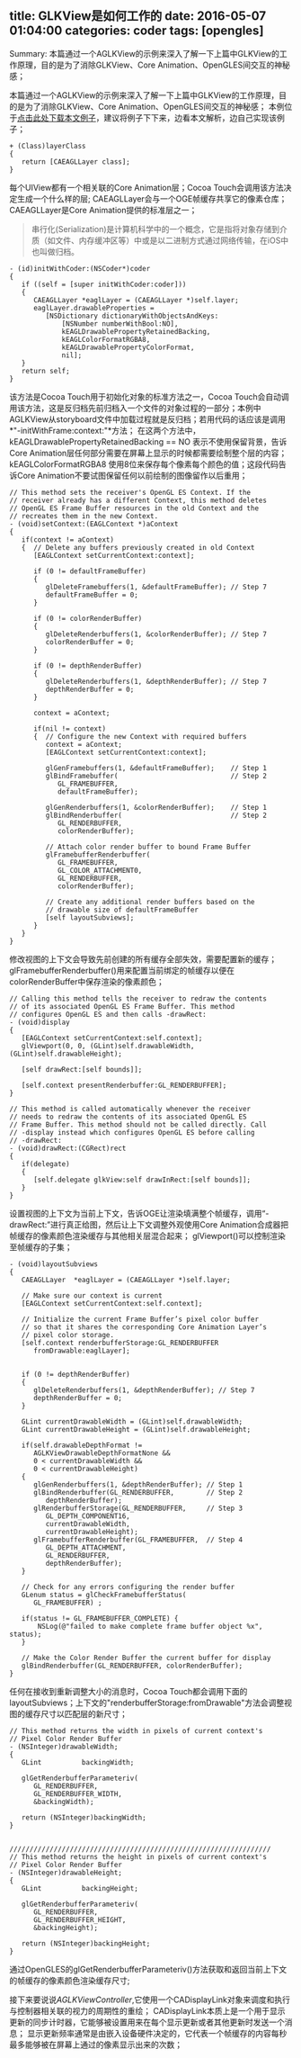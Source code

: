title: GLKView是如何工作的
date: 2016-05-07 01:04:00
categories: coder
tags: [opengles]
-----------

Summary: 本篇通过一个AGLKView的示例来深入了解一下上篇中GLKView的工作原理，目的是为了消除GLKView、Core Animation、OpenGLES间交互的神秘感；

本篇通过一个AGLKView的示例来深入了解一下上篇中GLKView的工作原理，目的是为了消除GLKView、Core Animation、OpenGLES间交互的神秘感；
本例位于[点击此处下载本文例子](https://github.com/usiege/OpenGLES/tree/master/OpenGLES_Ch2/OpenGLES_Ch2_2)，建议将例子下下来，边看本文解析，边自己实现该例子；

```OC
+ (Class)layerClass
{
   return [CAEAGLLayer class];
}
```
每个UIView都有一个相关联的Core Animation层；Cocoa Touch会调用该方法决定生成一个什么样的层;
CAEAGLLayer会与一个OGE帧缓存共享它的像素仓库；CAEAGLLayer是Core Animation提供的标准层之一；
>串行化(Serialization)是计算机科学中的一个概念，它是指将对象存储到介质（如文件、内存缓冲区等）中或是以二进制方式通过网络传输，在iOS中也叫做归档。


```
- (id)initWithCoder:(NSCoder*)coder
{    
   if ((self = [super initWithCoder:coder]))
   {
      CAEAGLLayer *eaglLayer = (CAEAGLLayer *)self.layer;      
      eaglLayer.drawableProperties = 
         [NSDictionary dictionaryWithObjectsAndKeys:
             [NSNumber numberWithBool:NO], 
             kEAGLDrawablePropertyRetainedBacking, 
             kEAGLColorFormatRGBA8, 
             kEAGLDrawablePropertyColorFormat, 
             nil];          
   }
   return self;
}

```
该方法是Cocoa Touch用于初始化对象的标准方法之一，Cocoa Touch会自动调用该方法，这是反归档先前归档入一个文件的对象过程的一部分；本例中AGLKView从storyboard文件中加载过程就是反归档；若用代码的话应该是调用*"-initWithFrame:context:"*方法；
在这两个方法中，kEAGLDrawablePropertyRetainedBacking == NO 表示不使用保留背景，告诉Core Animation层任何部分需要在屏幕上显示的时候都需要绘制整个层的内容；kEAGLColorFormatRGBA8 使用8位来保存每个像素每个颜色的值；这段代码告诉Core Animation不要试图保留任何以前绘制的图像留作以后重用；

```
// This method sets the receiver's OpenGL ES Context. If the 
// receiver already has a different Context, this method deletes
// OpenGL ES Frame Buffer resources in the old Context and the 
// recreates them in the new Context.
- (void)setContext:(EAGLContext *)aContext
{
   if(context != aContext)
   {  // Delete any buffers previously created in old Context
      [EAGLContext setCurrentContext:context];
      
      if (0 != defaultFrameBuffer)
      {
         glDeleteFramebuffers(1, &defaultFrameBuffer); // Step 7
         defaultFrameBuffer = 0;
      }
      
      if (0 != colorRenderBuffer)
      {
         glDeleteRenderbuffers(1, &colorRenderBuffer); // Step 7
         colorRenderBuffer = 0;
      }
      
      if (0 != depthRenderBuffer)
      {
         glDeleteRenderbuffers(1, &depthRenderBuffer); // Step 7
         depthRenderBuffer = 0;
      }
      
      context = aContext;
   
      if(nil != context)
      {  // Configure the new Context with required buffers
         context = aContext;
         [EAGLContext setCurrentContext:context];
                   
         glGenFramebuffers(1, &defaultFrameBuffer);    // Step 1
         glBindFramebuffer(                            // Step 2
            GL_FRAMEBUFFER,             
            defaultFrameBuffer);

         glGenRenderbuffers(1, &colorRenderBuffer);    // Step 1
         glBindRenderbuffer(                           // Step 2
            GL_RENDERBUFFER, 
            colorRenderBuffer);
         
         // Attach color render buffer to bound Frame Buffer
         glFramebufferRenderbuffer(
            GL_FRAMEBUFFER, 
            GL_COLOR_ATTACHMENT0, 
            GL_RENDERBUFFER, 
            colorRenderBuffer);

         // Create any additional render buffers based on the
         // drawable size of defaultFrameBuffer
         [self layoutSubviews];
      }
   }
}
```

修改视图的上下文会导致先前创建的所有缓存全部失效，需要配置新的缓存；glFramebufferRenderbuffer()用来配置当前绑定的帧缓存以便在colorRenderBuffer中保存渲染的像素颜色；

```
// Calling this method tells the receiver to redraw the contents 
// of its associated OpenGL ES Frame Buffer. This method 
// configures OpenGL ES and then calls -drawRect:
- (void)display
{
   [EAGLContext setCurrentContext:self.context];
   glViewport(0, 0, (GLint)self.drawableWidth, (GLint)self.drawableHeight);

   [self drawRect:[self bounds]];
   
   [self.context presentRenderbuffer:GL_RENDERBUFFER];
}

// This method is called automatically whenever the receiver
// needs to redraw the contents of its associated OpenGL ES
// Frame Buffer. This method should not be called directly. Call
// -display instead which configures OpenGL ES before calling
// -drawRect:
- (void)drawRect:(CGRect)rect
{
   if(delegate)
   {
      [self.delegate glkView:self drawInRect:[self bounds]];
   }
}
```

设置视图的上下文为当前上下文，告诉OGE让渲染填满整个帧缓存，调用“-drawRect:”进行真正给图，然后让上下文调整外观使用Core Animation合成器把帧缓存的像素颜色渲染缓存与其他相关层混合起来；
glViewport()可以控制渲染至帧缓存的子集；


```
- (void)layoutSubviews
{
   CAEAGLLayer 	*eaglLayer = (CAEAGLLayer *)self.layer;
   
   // Make sure our context is current
   [EAGLContext setCurrentContext:self.context];

   // Initialize the current Frame Buffer’s pixel color buffer 
   // so that it shares the corresponding Core Animation Layer’s
   // pixel color storage.
   [self.context renderbufferStorage:GL_RENDERBUFFER 
      fromDrawable:eaglLayer];
      
   
   if (0 != depthRenderBuffer)
   {
      glDeleteRenderbuffers(1, &depthRenderBuffer); // Step 7
      depthRenderBuffer = 0;
   }
   
   GLint currentDrawableWidth = (GLint)self.drawableWidth;
   GLint currentDrawableHeight = (GLint)self.drawableHeight;
   
   if(self.drawableDepthFormat != 
      AGLKViewDrawableDepthFormatNone &&
      0 < currentDrawableWidth &&
      0 < currentDrawableHeight)
   {
      glGenRenderbuffers(1, &depthRenderBuffer); // Step 1
      glBindRenderbuffer(GL_RENDERBUFFER,        // Step 2
         depthRenderBuffer);
      glRenderbufferStorage(GL_RENDERBUFFER,     // Step 3 
         GL_DEPTH_COMPONENT16, 
         currentDrawableWidth, 
         currentDrawableHeight);
      glFramebufferRenderbuffer(GL_FRAMEBUFFER,  // Step 4 
         GL_DEPTH_ATTACHMENT, 
         GL_RENDERBUFFER, 
         depthRenderBuffer);
   }
   
   // Check for any errors configuring the render buffer   
   GLenum status = glCheckFramebufferStatus(
      GL_FRAMEBUFFER) ;
     
   if(status != GL_FRAMEBUFFER_COMPLETE) {
       NSLog(@"failed to make complete frame buffer object %x", status);
   }

   // Make the Color Render Buffer the current buffer for display
   glBindRenderbuffer(GL_RENDERBUFFER, colorRenderBuffer);
}

```
任何在接收到重新调整大小的消息时，Cocoa Touch都会调用下面的layoutSubviews；上下文的"renderbufferStorage:fromDrawable"方法会调整视图的缓存尺寸以匹配层的新尺寸；

```
// This method returns the width in pixels of current context's
// Pixel Color Render Buffer
- (NSInteger)drawableWidth;
{
   GLint          backingWidth;

   glGetRenderbufferParameteriv(
      GL_RENDERBUFFER, 
      GL_RENDERBUFFER_WIDTH, 
      &backingWidth);
      
   return (NSInteger)backingWidth;
}


/////////////////////////////////////////////////////////////////
// This method returns the height in pixels of current context's
// Pixel Color Render Buffer
- (NSInteger)drawableHeight;
{
   GLint          backingHeight;

   glGetRenderbufferParameteriv(
      GL_RENDERBUFFER, 
      GL_RENDERBUFFER_HEIGHT, 
      &backingHeight);
      
   return (NSInteger)backingHeight;
}
```

通过OpenGLES的glGetRenderbufferParameteriv()方法获取和返回当前上下文的帧缓存的像素颜色渲染缓存尺寸;

接下来要说说*AGLKViewController*,它使用一个CADisplayLink对象来调度和执行与控制器相关联的视力的周期性的重绘；
CADisplayLink本质上是一个用于显示更新的同步计时器，它能够被设置用来在每个显示更新或者其他更新时发送一个消息；
显示更新频率通常是由嵌入设备硬件决定的，它代表一个帧缓存的内容每秒最多能够被在屏幕上通过的像素显示出来的次数；


